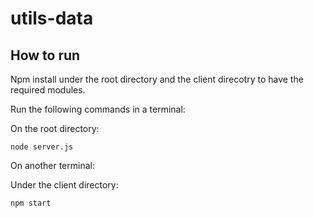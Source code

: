 # utils-data

## How to run
Npm install under the root directory and the client direcotry to have the required modules.

Run the following commands in a terminal:

On the root directory:
```
node server.js
```
On another terminal:

Under the client directory:
```
npm start
```

